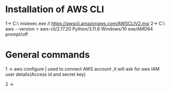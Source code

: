 # **Installation of  AWS CLI**
 1-> C:\ msiexec.exe /i https://awscli.amazonaws.com/AWSCLIV2.msi
 2-> C:\ aws --version
     > aws-cli/2.17.20 Python/3.11.6 Windows/10 exe/AMD64 prompt/off

# General commands
  1 ->  aws configure | used to connect AWS account ,it will ask for aws IAM user details(Access id and secret key)

  2 -> 
